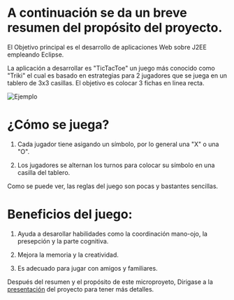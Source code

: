 # A continuación se da un breve resumen del propósito del proyecto.
El Objetivo principal es el desarrollo de aplicaciones Web sobre J2EE empleando Eclipse.

La aplicación a desarrollar es "TicTacToe" un juego más conocido como "Triki" el cual es basado en estrategias para 2 jugadores que se juega en un tablero de 3x3 casillas. El objetivo es colocar 3 fichas en linea recta.

![Ejemplo](https://github.com/user-attachments/assets/5dccf2d4-522f-4b43-a5de-25e82988136e)

# ¿Cómo se juega?

1. Cada jugador tiene asigando un símbolo, por lo general una "X" o una "O".

2. Los jugadores se alternan los turnos para colocar su símbolo en una casilla del tablero.

Como se puede ver, las reglas del juego son pocas y bastantes sencillas.

# Beneficios del juego:

1. Ayuda a desarollar habilidades como la coordinación mano-ojo, la presepción y la parte cognitiva.

2. Mejora la memoria y la creatividad.

3. Es adecuado para jugar con amigos y familiares.

Después del resumen y el propósito de este microproyeto, Dirigase a la [presentación](https://github.com/Danielm18687/SERVIDORES/blob/TicTacToe/PRESENTACI%C3%93N.md) del proyecto para tener más detalles.
